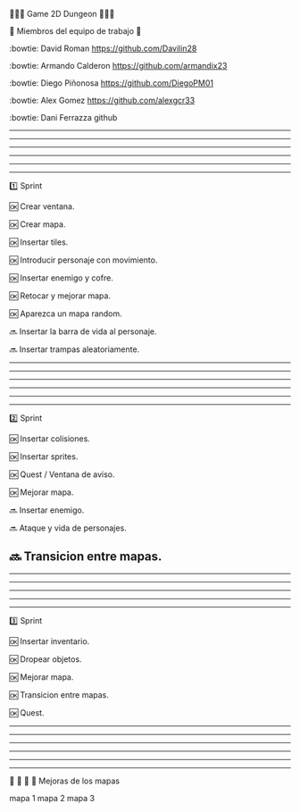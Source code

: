 🔷🔶🔷 Game 2D Dungeon 🔷🔶🔷

👥  Miembros del equipo de trabajo 👥 

:bowtie: David Roman https://github.com/Davilin28

:bowtie: Armando Calderon https://github.com/armandix23

:bowtie: Diego Piñonosa https://github.com/DiegoPM01

:bowtie: Alex Gomez https://github.com/alexgcr33

:bowtie: Dani Ferrazza github


-------------------------------------------------------------------------------------------------------------------------------------
-------------------------------------------------------------------------------------------------------------------------------------
-------------------------------------------------------------------------------------------------------------------------------------
-------------------------------------------------------------------------------------------------------------------------------------
-------------------------------------------------------------------------------------------------------------------------------------
-------------------------------------------------------------------------------------------------------------------------------------
:one: Sprint

🆗 Crear ventana.

🆗 Crear mapa.

🆗 Insertar tiles.

🆗 Introducir personaje con movimiento.

🆗 Insertar enemigo y cofre.

🆗 Retocar y mejorar mapa.

🆗 Aparezca un mapa random.

🔜 Insertar la barra de vida al personaje.

🔜 Insertar trampas aleatoriamente.



-------------------------------------------------------------------------------------------------------------------------------------
-------------------------------------------------------------------------------------------------------------------------------------
-------------------------------------------------------------------------------------------------------------------------------------
-------------------------------------------------------------------------------------------------------------------------------------
-------------------------------------------------------------------------------------------------------------------------------------
-------------------------------------------------------------------------------------------------------------------------------------
:two: Sprint

🆗 Insertar colisiones.

🆗 Insertar sprites.

🆗 Quest / Ventana de aviso.

🆗 Mejorar mapa.

🔜 Insertar enemigo.

🔜 Ataque y vida de personajes.

🔜 Transicion entre mapas.
-------------------------------------------------------------------------------------------------------------------------------------
-------------------------------------------------------------------------------------------------------------------------------------
-------------------------------------------------------------------------------------------------------------------------------------
-------------------------------------------------------------------------------------------------------------------------------------
-------------------------------------------------------------------------------------------------------------------------------------
-------------------------------------------------------------------------------------------------------------------------------------
:three: Sprint

🆗 Insertar inventario.

🆗 Dropear objetos.

🆗 Mejorar mapa.

🆗 Transicion entre mapas.

🆗 Quest.


-------------------------------------------------------------------------------------------------------------------------------------
-------------------------------------------------------------------------------------------------------------------------------------
-------------------------------------------------------------------------------------------------------------------------------------
-------------------------------------------------------------------------------------------------------------------------------------
-------------------------------------------------------------------------------------------------------------------------------------
-------------------------------------------------------------------------------------------------------------------------------------
    
👾  👾  👾  🏹 Mejoras de los mapas

mapa 1 
mapa 2 
mapa 3 
